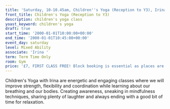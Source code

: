```yaml
---
title: 'Saturday, 10-10.45am, Children''s Yoga (Reception to Y3), Irina'
front_title: Children's Yoga (Reception to Y3)
description: children's yoga class
yoast_keyword: children's yoga
draft: true
start_time: '2000-01-01T10:00:00+00:00'
end_time: '2000-01-01T10:45:00+00:00'
event_day: saturday
level: Mixed Ability
associate: 'Irina '
term: Term Time Only
room: Gym
price: '£7, FIRST CLASS FREE! Block booking is essential as places are limited. '
---
```

Children's Yoga with Irina are energetic and engaging classes where we will improve strength, flexibility and coordination while learning about our breathing and our bodies. Creating awareness, sneaking in mindfulness techniques, sharing plenty of laughter and always ending with a good bit of time for relaxation.
